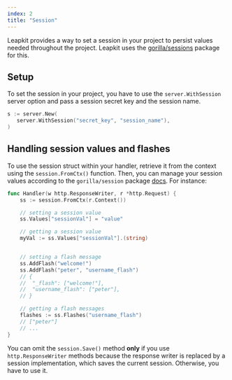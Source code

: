 ```yaml
---
index: 2
title: "Session"
---
```


Leapkit provides a way to set a session in your project to persist values needed throughout the project. Leapkit uses the [gorilla/sessions](https://github.com/gorilla/sessions) package for this.

## Setup

To set the session in your project, you have to use the `server.WithSession` server option and pass a session secret key and the session name.

```go
s := server.New(
   server.WithSession("secret_key", "session_name"),
)
```

## Handling session values and flashes

To use the session struct within your handler, retrieve it from the context using the `session.FromCtx()` function. Then, you can manage your session values according to the `gorilla/session` package [docs](https://pkg.go.dev/github.com/gorilla/sessions). For instance:


```go
func Handler(w http.ResponseWriter, r *http.Request) {
    ss := session.FromCtx(r.Context())

    // setting a session value
    ss.Values["sessionVal"] = "value"

    // getting a session value
    myVal := ss.Values["sessionVal"].(string)


    // setting a flash message
    ss.AddFlash("welcome!")
    ss.AddFlash("peter", "username_flash")
    // {
    // 	"_flash": ["welcome!"],
    // 	"username_flash": ["peter"],
    // }

    // getting a flash messages
    flashes := ss.Flashes("username_flash")
    // ["peter"]
    // ...
}
```

You can omit the `session.Save()` method **only** if you use `http.ResponseWriter` methods because the response writer is replaced by a session implementation, which saves the current session. Otherwise, you have to use it.